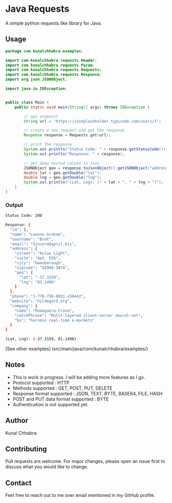 # Java Requests

A simple python requests like library for Java.

## Usage

```java
package com.kunalchhabra.examples;

import com.kunalchhabra.requests.Header;
import com.kunalchhabra.requests.Param;
import com.kunalchhabra.requests.Requests;
import com.kunalchhabra.requests.Response;
import org.json.JSONObject;

import java.io.IOException;


public class Main {
    public static void main(String[] args) throws IOException {

        // api endpoint
        String url = "https://jsonplaceholder.typicode.com/users/1";

        // create a new request and get the response
        Response response = Requests.get(url);

        // print the response
        System.out.println("Status Code: " + response.getStatusCode());
        System.out.println("Response: " + response);

        // get deep nested values in Json
        JSONObject geo = response.toJsonObject().getJSONObject("address").getJSONObject("geo");
        double lat = geo.getDouble("lat");
        double lng = geo.getDouble("lng");
        System.out.println("(Lat, Lng): (" + lat + ", " + lng + ")");
    }
}


```
### Output
```bash
Status Code: 200

Response: {
  "id": 1,
  "name": "Leanne Graham",
  "username": "Bret",
  "email": "Sincere@april.biz",
  "address": {
    "street": "Kulas Light",
    "suite": "Apt. 556",
    "city": "Gwenborough",
    "zipcode": "92998-3874",
    "geo": {
      "lat": "-37.3159",
      "lng": "81.1496"
    }
  },
  "phone": "1-770-736-8031 x56442",
  "website": "hildegard.org",
  "company": {
    "name": "Romaguera-Crona",
    "catchPhrase": "Multi-layered client-server neural-net",
    "bs": "harness real-time e-markets"
  }
}

(Lat, Lng): (-37.3159, 81.1496)
```
[See other examples] (src/main/java/com/kunalchhabra/examples/)

## Notes
- This is work in progress. I will be adding more features as I go.
- Protocol supported : HTTP
- Methods supported : GET, POST, PUT, DELETE
- Response format supported : JSON, TEXT, BYTE, BASE64, FILE, HASH
- POST and PUT data format supported : BYTE
- Authentication is not supported yet.

## Author
Kunal Chhabra

## Contributing
Pull requests are welcome. For major changes, please open an issue first to discuss what you would like to change.

## Contact
Feel free to reach out to me over email mentioned in my GitHub profile.